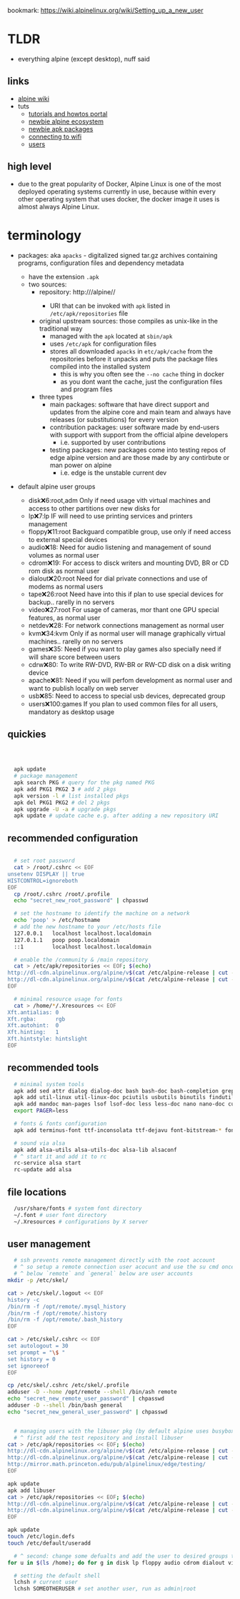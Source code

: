 bookmark: <https://wiki.alpinelinux.org/wiki/Setting_up_a_new_user>

# TLDR

- everything alpine (except desktop), nuff said

## links

- [alpine wiki](https://wiki.alpinelinux.org/wiki/Main_Page)
- tuts
  - [tutorials and howtos portal](https://wiki.alpinelinux.org/wiki/Tutorials_and_Howtos)
  - [newbie alpine ecosystem](https://wiki.alpinelinux.org/wiki/Newbie_Alpine_Ecosystem)
  - [newbie apk packages](https://wiki.alpinelinux.org/wiki/Alpine_newbie_apk_packages)
  - [connecting to wifi](https://wiki.alpinelinux.org/wiki/Connecting_to_a_wireless_access_point)
  - [users](https://wiki.alpinelinux.org/wiki/Setting_up_a_new_user)

## high level

- due to the great popularity of Docker, Alpine Linux is one of the most deployed operating systems currently in use, because within every other operating system that uses docker, the docker image it uses is almost always Alpine Linux.

# terminology

- packages: aka `apacks` - digitalized signed tar.gz archives containing programs, configuration files and dependency metadata
  - have the extension `.apk`
  - two sources:
    - repository: http://<host>/alpine/<version>/<branch>
      - URI that can be invoked with `apk` listed in `/etc/apk/repositories` file
    - original upstream sources: those compiles as unix-like in the traditional way
      - managed with the `apk` located at `sbin/apk`
      - uses `/etc/apk` for configuration files
      - stores all downloaded `apacks` in `etc/apk/cache` from the repositories before it unpacks and puts the package files compiled into the installed system
        - this is why you often see the `--no cache` thing in docker
        - as you dont want the cache, just the configuration files and program files
    - three types
      - main packages: software that have direct support and updates from the alpine core and main team and always have releases (or substitutions) for every version
      - contribution packages: user software made by end-users with support with support from the official alpine developers
        - i.e. supported by user contributions
      - testing packages: new packages come into testing repos of edge alpine version and are those made by any contirbute or man power on alpine
        - i.e. edge is the unstable current dev

- default alpine user groups
  - disk:x:6:root,adm Only if need usage vith virtual machines and access to other partitions over new disks for
  - lp:x:7:lp IF will need to use printing services and printers management
  - floppy:x:11:root Backguard compatible group, use only if need access to external special devices
  - audio:x:18: Need for audio listening and management of sound volumes as normal user
  - cdrom:x:19: For access to disck writers and mounting DVD, BR or CD rom disk as normal user
  - dialout:x:20:root Need for dial private connections and use of modems as normal users
  - tape:x:26:root Need have into this if plan to use special devices for backup.. rarelly in no servers
  - video:x:27:root For usage of cameras, mor thant one GPU special features, as normal user
  - netdev:x:28: For network connections management as normal user
  - kvm:x:34:kvm Only if as normal user will manage graphically virtual machines.. rarelly on no servers
  - games:x:35: Need if you want to play games also specially need if will share score between users
  - cdrw:x:80: To write RW-DVD, RW-BR or RW-CD disk on a disk writing device
  - apache:x:81: Need if you will perfom development as normal user and want to publish locally on web server
  - usb:x:85: Need to access to special usb devices, deprecated group
  - users:x:100:games If you plan to used common files for all users, mandatory as desktop usage

## quickies

```sh



  apk update
  # package management
  apk search PKG # query for the pkg named PKG
  apk add PKG1 PKG2 3 # add 2 pkgs
  apk version -l # list installed pkgs
  apk del PKG1 PKG2 # del 2 pkgs
  apk upgrade -U -a # upgrade pkgs
  apk update # update cache e.g. after adding a new repository URI
```

## recommended configuration

```sh

  # set root password
  cat > /root/.cshrc << EOF
unsetenv DISPLAY || true
HISTCONTROL=ignoreboth
EOF
  cp /root/.cshrc /root/.profile
  echo "secret_new_root_password" | chpasswd

  # set the hostname to identify the machine on a network
  echo 'poop' > /etc/hostname
  # add the new hostname to your /etc/hosts file
  127.0.0.1   localhost localhost.localdomain
  127.0.1.1   poop poop.localdomain
  ::1         localhost localhost.localdomain

  # enable the /community & /main repository
  cat > /etc/apk/repositories << EOF; $(echo)
http://dl-cdn.alpinelinux.org/alpine/v$(cat /etc/alpine-release | cut -d'.' -f1,2)/main
http://dl-cdn.alpinelinux.org/alpine/v$(cat /etc/alpine-release | cut -d'.' -f1,2)/community
EOF

  # minimal resource usage for fonts
  cat > /home/*/.Xresources << EOF
Xft.antialias: 0
Xft.rgba:      rgb
Xft.autohint:  0
Xft.hinting:   1
Xft.hintstyle: hintslight
EOF

```

## recommended tools

```sh
  # minimal system tools
  apk add sed attr dialog dialog-doc bash bash-doc bash-completion grep grep-doc
  apk add util-linux util-linux-doc pciutils usbutils binutils findutils readline
  apk add mandoc man-pages lsof lsof-doc less less-doc nano nano-doc curl curl-doc
  export PAGER=less

  # fonts & fonts configuration
  apk add terminus-font ttf-inconsolata ttf-dejavu font-bitstream-* font-noto font-noto-* ttf-font-awesome font-noto-extra

  # sound via alsa
  apk add alsa-utils alsa-utils-doc alsa-lib alsaconf
  # ^ start it and add it to rc
  rc-service alsa start
  rc-update add alsa

```

## file locations

```sh
  /usr/share/fonts # system font directory
  ~/.font # user font directory
  ~/.Xresources # configurations by X server


```

## user management

```sh
  # ssh prevents remote management directly with the root account
  # ^ so setup a remote connection user acocunt and use the su cmd once your connected
  # ^ below `remote` and `general` below are user accounts
mkdir -p /etc/skel/

cat > /etc/skel/.logout << EOF
history -c
/bin/rm -f /opt/remote/.mysql_history
/bin/rm -f /opt/remote/.history
/bin/rm -f /opt/remote/.bash_history
EOF

cat > /etc/skel/.cshrc << EOF
set autologout = 30
set prompt = "\$ "
set history = 0
set ignoreeof
EOF

cp /etc/skel/.cshrc /etc/skel/.profile
adduser -D --home /opt/remote --shell /bin/ash remote
echo "secret_new_remote_user_password" | chpasswd
adduser -D --shell /bin/bash general
echo "secret_new_general_user_password" | chpasswd


  # managing users with the libuser pkg (by default alpine uses busybox)
  # ^ first add the test repository and install libuser
cat > /etc/apk/repositories << EOF; $(echo)
http://dl-cdn.alpinelinux.org/alpine/v$(cat /etc/alpine-release | cut -d'.' -f1,2)/main
http://dl-cdn.alpinelinux.org/alpine/v$(cat /etc/alpine-release | cut -d'.' -f1,2)/community
http://mirror.math.princeton.edu/pub/alpinelinux/edge/testing/
EOF

apk update
apk add libuser
cat > /etc/apk/repositories << EOF; $(echo)
http://dl-cdn.alpinelinux.org/alpine/v$(cat /etc/alpine-release | cut -d'.' -f1,2)/main
http://dl-cdn.alpinelinux.org/alpine/v$(cat /etc/alpine-release | cut -d'.' -f1,2)/community
EOF

apk update
touch /etc/login.defs
touch /etc/default/useradd

  # ^ second: change some defualts and add the user to desired groups to access devices/perform connections
for u in $(ls /home); do for g in disk lp floppy audio cdrom dialout video netdev games users; do addgroup $u $g; done;done

  # setting the default shell
  lchsh # current user
  lchsh SOMEOTHERUSER # set another user, run as admin|root

```
